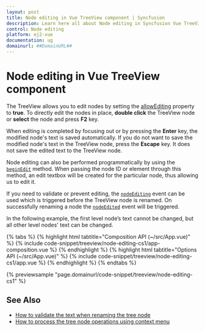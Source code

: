 ```yaml
---
layout: post
title: Node editing in Vue TreeView component | Syncfusion
description: Learn here all about Node editing in Syncfusion Vue TreeView component of Syncfusion Essential JS 2 and more.
control: Node editing 
platform: ej2-vue
documentation: ug
domainurl: ##DomainURL##
---
```


# Node editing in Vue TreeView component

The TreeView allows you to edit nodes by setting the [allowEditing](https://ej2.syncfusion.com/vue/documentation/api/treeview#allowediting) property to **true**. To directly edit the nodes in place, **double click** the TreeView node or **select** the node and press **F2** key.

When editing is completed by focusing out or by pressing the **Enter** key, the modified node's text is saved automatically. If you do not want to save the modified node's text in the TreeView node, press the **Escape** key. It does not save the edited text to the TreeView node.

Node editing can also be performed programmatically by using the [`beginEdit`](https://ej2.syncfusion.com/vue/documentation/api/treeview#beginedit) method. When passing the node ID or element through this method, an edit textbox will be created for the particular node, thus allowing us to edit it.

If you need to validate or prevent editing, the [`nodeEditing`](https://ej2.syncfusion.com/vue/documentation/api/treeview#nodeediting) event can be used which is triggered before the TreeView node is renamed. On successfully renaming a node the [`nodeEdited`](https://ej2.syncfusion.com/vue/documentation/api/treeview#nodeedited) event will be triggered.

In the following example, the first level node’s text cannot be changed, but all other level nodes' text can be changed.

{% tabs %}
{% highlight html tabtitle="Composition API (~/src/App.vue)" %}
{% include code-snippet/treeview/node-editing-cs1/app-composition.vue %}
{% endhighlight %}
{% highlight html tabtitle="Options API (~/src/App.vue)" %}
{% include code-snippet/treeview/node-editing-cs1/app.vue %}
{% endhighlight %}
{% endtabs %}
        
{% previewsample "page.domainurl/code-snippet/treeview/node-editing-cs1" %}

## See Also

* [How to validate the text when renaming the tree node](./how-to/validate-the-text-when-renaming-the-tree-node)
* [How to process the tree node operations using context menu](./how-to/process-the-tree-node-operations-using-context-menu)